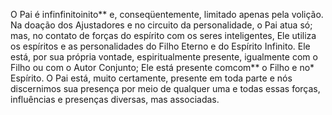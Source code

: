 ﻿O Pai é infinfinitoinito** e, conseqüentemente, limitado apenas pela volição. Na doação dos Ajustadores e no circuito da personalidade, o Pai atua só; mas, no contato de forças do espírito com os seres inteligentes, Ele utiliza os espíritos e as personalidades do Filho Eterno e do Espírito Infinito. Ele está, por sua própria vontade, espiritualmente presente, igualmente com o Filho ou com o Autor Conjunto; Ele está presente comcom** o Filho e no<noi>* Espírito. O Pai está, muito certamente, presente em toda parte e nós discernimos sua presença por meio de qualquer uma e todas essas forças, influências e presenças diversas, mas associadas.